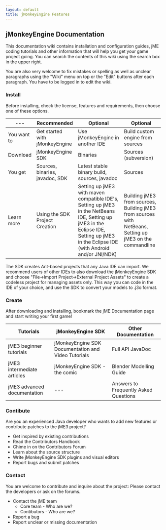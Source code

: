 ```yaml
---
layout: default
title: jMonkeyEngine Features
---
```


## jMonkeyEngine Documentation

This documentation wiki contains installation and configuration guides, jME coding tutorials and other information that will help you get your game project going. You can search the contents of this wiki using the search box in the upper right.

You are also very welcome to fix mistakes or spelling as well as unclear paragraphs using the "Wiki" menu on top or the "Edit" buttons after each paragraph. You have to be logged in to edit the wiki.

### Install
Before installing, check the license, features and requirements, then choose one of these options.

--- | Recommended | Optional | Optional
--- | --- | --- | ---
You want to | Get started with jMonkeyEngine | Use jMonkeyEngine in another IDE | Build custom engine from sources
Download | jMonkeyEngine SDK | Binaries | Sources (subversion)
You get | Sources, binaries, javadoc, SDK | Latest stable binary build, sources, javadoc | Sources
Learn more | Using the SDK Project Creation | Setting up jME3 with maven compatible IDE's, Setting up jME3 in the NetBeans IDE, Setting up jME3 in the Eclipse IDE, Setting up jME3 in the Eclipse IDE (with Android and/or JNI/NDK) | Building jME3 from sources, Building jME3 from sources with NetBeans, Setting up jME3 on the commandline


The SDK creates Ant-based projects that any Java IDE can import. We recommend users of other IDEs to also download the jMonkeyEngine SDK and choose "File→Import Project→External Project Assets" to create a codeless project for managing assets only. This way you can code in the IDE of your choice, and use the SDK to convert your models to .j3o format.

### Create
After downloading and installing, bookmark the jME Documentation page and start writing your first game!

Tutorials | jMonkeyEngine SDK | Other Documentation
--- | --- | ---
jME3 beginner tutorials | jMonkeyEngine SDK Documentation and Video Tutorials | Full API JavaDoc
jME3 intermediate articles | jMonkeyEngine SDK - the comic | Blender Modelling Guide
jME3 advanced documentation | --- | Answers to Frequently Asked Questions

### Contibute
Are you an experienced Java developer who wants to add new features or contribute patches to the jME3 project?

* Get inspired by existing contributions
* Read the Contributors Handbook
* Chime in on the Contributors Forum
* Learn about the source structure
* Write jMonkeyEngine SDK plugins and visual editors
* Report bugs and submit patches

### Contact
You are welcome to contribute and inquire about the project: Please contact the developers or ask on the forums.

* Contact the jME team
    * Core team - Who are we?
    * Contibutors - Who are we?
* Report a bug
* Report unclear or missing documentation